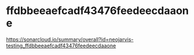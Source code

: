 # ffdbbeeaefcadf43476feedeecdaaone
https://sonarcloud.io/summary/overall?id=neojarvis-testing_ffdbbeeaefcadf43476feedeecdaaone
